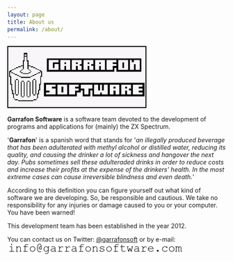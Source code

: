 ```yaml
---
layout: page
title: About us
permalink: /about/
---
```


![alt text](https://raw.githubusercontent.com/garrafonsoft/garrafonsoft.github.io/master/images/GarrafonSoftwareLogo.png "Garrafon Software Logo")

**Garrafon Software** is a software team devoted to the development of programs and applications for (mainly) the ZX Spectrum.

'**Garrafon**' is a spanish word that stands for '*an illegally produced beverage that has been adulterated with methyl alcohol or distilled water, reducing its quality, and causing the drinker a lot of sickness and hangover the next day. Pubs sometimes sell these adulteraded drinks in order to reduce costs and increase their profits at the expense of the drinkers' health. In the most extreme cases can cause irreversible blindness and even death.*'

According to this definition you can figure yourself out what kind of software we are developing. So, be responsible and cautious. We take no responsibility for any injuries or damage caused to you or your computer. You have been warned!

This development team has been established in the year 2012.

You can contact us on Twitter: [@garrafonsoft](https://twitter.com/garrafonsoft) or by e-mail: ![alt text](https://raw.githubusercontent.com/garrafonsoft/garrafonsoft.github.io/master/images/info_gs_com.png "E-Mail")
